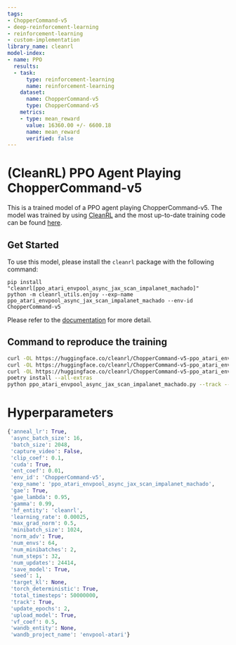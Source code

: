 ```yaml
---
tags:
- ChopperCommand-v5
- deep-reinforcement-learning
- reinforcement-learning
- custom-implementation
library_name: cleanrl
model-index:
- name: PPO
  results:
  - task:
      type: reinforcement-learning
      name: reinforcement-learning
    dataset:
      name: ChopperCommand-v5
      type: ChopperCommand-v5
    metrics:
    - type: mean_reward
      value: 16360.00 +/- 6600.18
      name: mean_reward
      verified: false
---
```


# (CleanRL) **PPO** Agent Playing **ChopperCommand-v5**

This is a trained model of a PPO agent playing ChopperCommand-v5.
The model was trained by using [CleanRL](https://github.com/vwxyzjn/cleanrl) and the most up-to-date training code can be
found [here](https://github.com/vwxyzjn/cleanrl/blob/master/cleanrl/ppo_atari_envpool_async_jax_scan_impalanet_machado.py).

## Get Started

To use this model, please install the `cleanrl` package with the following command:

```
pip install "cleanrl[ppo_atari_envpool_async_jax_scan_impalanet_machado]"
python -m cleanrl_utils.enjoy --exp-name ppo_atari_envpool_async_jax_scan_impalanet_machado --env-id ChopperCommand-v5
```

Please refer to the [documentation](https://docs.cleanrl.dev/get-started/zoo/) for more detail.


## Command to reproduce the training

```bash
curl -OL https://huggingface.co/cleanrl/ChopperCommand-v5-ppo_atari_envpool_async_jax_scan_impalanet_machado-seed1/raw/main/ppo_atari_envpool_async_jax_scan_impalanet_machado.py
curl -OL https://huggingface.co/cleanrl/ChopperCommand-v5-ppo_atari_envpool_async_jax_scan_impalanet_machado-seed1/raw/main/pyproject.toml
curl -OL https://huggingface.co/cleanrl/ChopperCommand-v5-ppo_atari_envpool_async_jax_scan_impalanet_machado-seed1/raw/main/poetry.lock
poetry install --all-extras
python ppo_atari_envpool_async_jax_scan_impalanet_machado.py --track --wandb-project-name envpool-atari --save-model --upload-model --hf-entity cleanrl --env-id ChopperCommand-v5 --seed 1
```

# Hyperparameters
```python
{'anneal_lr': True,
 'async_batch_size': 16,
 'batch_size': 2048,
 'capture_video': False,
 'clip_coef': 0.1,
 'cuda': True,
 'ent_coef': 0.01,
 'env_id': 'ChopperCommand-v5',
 'exp_name': 'ppo_atari_envpool_async_jax_scan_impalanet_machado',
 'gae': True,
 'gae_lambda': 0.95,
 'gamma': 0.99,
 'hf_entity': 'cleanrl',
 'learning_rate': 0.00025,
 'max_grad_norm': 0.5,
 'minibatch_size': 1024,
 'norm_adv': True,
 'num_envs': 64,
 'num_minibatches': 2,
 'num_steps': 32,
 'num_updates': 24414,
 'save_model': True,
 'seed': 1,
 'target_kl': None,
 'torch_deterministic': True,
 'total_timesteps': 50000000,
 'track': True,
 'update_epochs': 2,
 'upload_model': True,
 'vf_coef': 0.5,
 'wandb_entity': None,
 'wandb_project_name': 'envpool-atari'}
```
    